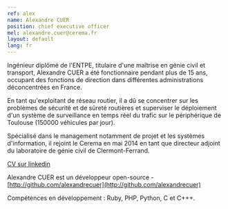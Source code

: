 ```yaml
---
ref: alex
name: Alexandre CUER
position: chief executive officer
mel: alexandre.cuer@cerema.fr
layout: default
lang: fr
---
```

Ingénieur diplômé de l'ENTPE, titulaire d'une maîtrise en génie civil et transport, Alexandre CUER a été fonctionnaire pendant plus de 15 ans, occupant des fonctions de direction dans différentes administrations déconcentrées en France. 

En tant qu'exploitant de réseau routier, il a dû se concentrer sur les problèmes de sécurité et de sûreté routières et superviser le déploiement d'un système de surveillance en temps réel du trafic sur le périphérique de Toulouse (150000 véhicules par jour). 

Spécialisé dans le management notamment de projet et les systèmes d'information, il rejoint le Cerema en mai 2014 en tant que directeur adjoint du laboratoire de génie civil de Clermont-Ferrand.

[CV sur linkedin](https://www.linkedin.com/in/alexandre-cuer-832ba971)

Alexandre CUER est un développeur open-source - [http://github.com/alexandrecuer](http://github.com/alexandrecuer)

Compétences en développement : Ruby, PHP, Python, C et C+++.
